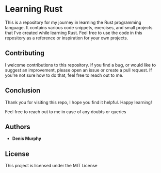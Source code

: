 
# Learning Rust

This is a repository for my journey in learning the Rust programming language. It contains various code snippets, exercises, and small projects that I've created while learning Rust. Feel free to use the code in this repository as a reference or inspiration for your own projects.

## Contributing

I welcome contributions to this repository. If you find a bug, or would like to suggest an improvement, please open an issue or create a pull request. If you're not sure how to do that, feel free to reach out to me.

## Conclusion

Thank you for visiting this repo, I hope you find it helpful. Happy learning!

Feel free to reach out to me in case of any doubts or queries

## Authors

-   **Denis Murphy**

## License

This project is licensed under the MIT License
